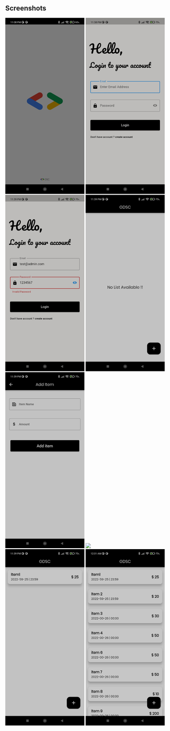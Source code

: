 
## Screenshots


<div>
    <img src="https://github.com/ayush-mahawar26/GDSC-Rec.-Project/blob/master/ScreenShots/ss1.jpg" width="250px"</img> 
    <img src="https://github.com/ayush-mahawar26/GDSC-Rec.-Project/blob/master/ScreenShots/ss2.jpg" width="250px"</img> 
    <img src="https://github.com/ayush-mahawar26/GDSC-Rec.-Project/blob/master/ScreenShots/ss3.jpg" width="250px"</img> 
    <img src="https://github.com/ayush-mahawar26/GDSC-Rec.-Project/blob/master/ScreenShots/ss4.jpg" width="250px"</img> 
    <img src="https://github.com/ayush-mahawar26/GDSC-Rec.-Project/blob/master/ScreenShots/ss5.jpg" width="250px"</img> 
    <img src="https://github.com/ayush-mahawar26/GDSC-Rec.-Project/blob/master/ScreenShots/ss6.jpg.jpg" width="250px"</img> 
    <img src="https://github.com/ayush-mahawar26/GDSC-Rec.-Project/blob/master/ScreenShots/ss7.jpg" width="250px"</img> 
    <img src="https://github.com/ayush-mahawar26/GDSC-Rec.-Project/blob/master/ScreenShots/ss8.jpg" width="250px"</img> 

</div>
